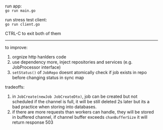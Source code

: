
run app:
<br/>`go run main.go`

run stress test client:
<br/>`go run client.go`

CTRL-C to exit both of them

---------------------

to improve:
1. orgnize http hanlders code
2. use dependency more, inject repositories and services (e.g. JobProcessor interface)
3. `setStatus()` of `JobRepo` doesnt atomically check if job exists in repo before changing status in sync map

tradeoffs:
1. in `JobCreate(newJob JobCreateDto)`, job can be created but not scheduled if the channel is full, it will be still deleted 2s later but its a bad practice when storing into databases.
2. if there are more requests than workers can handle, they will be stored in buffered channel, if channel buffer exceeds `chanBufferSize` it will return response 503